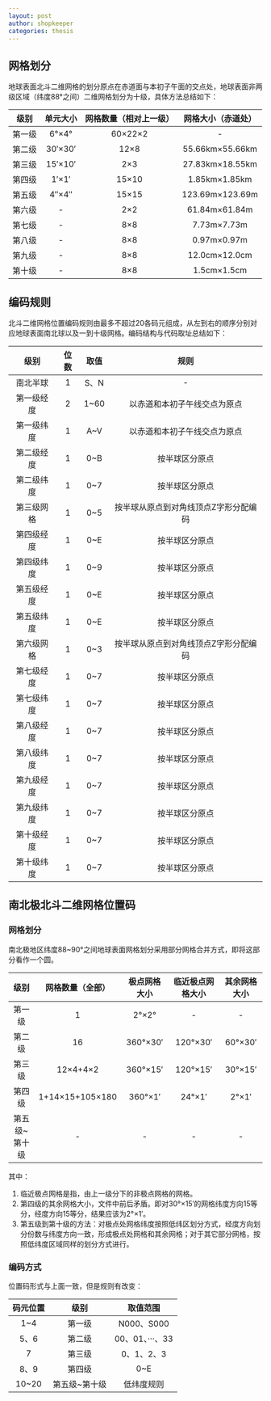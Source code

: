 ```yaml
---
layout: post
author: shopkeeper
categories: thesis
---
```


## 网格划分

地球表面北斗二维网格的划分原点在赤道面与本初子午面的交点处，地球表面非两级区域（纬度88°之间）二维网格划分为十级，具体方法总结如下：

  | 级别 | 单元大小 | 网格数量（相对上一级） | 网格大小（赤道处）
  | :---: | :---: | :---: | :---: |
  | 第一级 | 6°×4° | 60×22×2 | - |
  | 第二级 | 30′×30′ | 12×8 | 55.66km×55.66km |
  | 第三级 | 15′×10′ | 2×3 | 27.83km×18.55km |
  | 第四级 | 1′×1′ | 15×10 | 1.85km×1.85km |
  | 第五级 | 4″×4″ | 15×15 | 123.69m×123.69m |
  | 第六级 | - | 2×2 | 61.84m×61.84m |
  | 第七级 | - | 8×8 | 7.73m×7.73m |
  | 第八级 | - | 8×8 | 0.97m×0.97m |
  | 第九级 | - | 8×8 | 12.0cm×12.0cm |
  | 第十级 | - | 8×8 | 1.5cm×1.5cm |

## 编码规则

北斗二维网格位置编码规则由最多不超过20各码元组成，从左到右的顺序分别对应地球表面南北球以及一到十级网格。编码结构与代码取址总结如下：

  | 级别 | 位数 | 取值 | 规则 |
  | :---: | :---: | :---: | :---: |
  | 南北半球 | 1 | S、N | - |
  | 第一级经度 | 2 | 1~60 | 以赤道和本初子午线交点为原点 |
  | 第一级纬度 | 1 | A~V | 以赤道和本初子午线交点为原点 |
  | 第二级经度 | 1 | 0~B | 按半球区分原点 |
  | 第二级纬度 | 1 | 0~7 | 按半球区分原点 |
  | 第三级网格 | 1 | 0~5 | 按半球从原点到对角线顶点Z字形分配编码 |
  | 第四级经度 | 1 | 0~E | 按半球区分原点 |
  | 第四级纬度 | 1 | 0~9 | 按半球区分原点 |
  | 第五级经度 | 1 | 0~E | 按半球区分原点 |
  | 第五级纬度 | 1 | 0~E | 按半球区分原点 |
  | 第六级网格 | 1 | 0~3 | 按半球从原点到对角线顶点Z字形分配编码 |
  | 第七级经度 | 1 | 0~7 | 按半球区分原点 |
  | 第七级纬度 | 1 | 0~7 | 按半球区分原点 |
  | 第八级经度 | 1 | 0~7 | 按半球区分原点 |
  | 第八级纬度 | 1 | 0~7 | 按半球区分原点 |
  | 第九级经度 | 1 | 0~7 | 按半球区分原点 |
  | 第九级纬度 | 1 | 0~7 | 按半球区分原点 |
  | 第十级经度 | 1 | 0~7 | 按半球区分原点 |
  | 第十级纬度 | 1 | 0~7 | 按半球区分原点 |

## 南北极北斗二维网格位置码

### 网格划分

南北极地区纬度88~90°之间地球表面网格划分采用部分网格合并方式，即将这部分看作一个圆。

  | 级别 | 网格数量（全部） | 极点网格大小 | 临近极点网格大小 | 其余网格大小 |
  | :---: | :---: | :---: | :---: | :---: |
  | 第一级 | 1 | 2°×2° | - | - |
  | 第二级 | 16 | 360°×30′ | 120°×30′ | 60°×30′ |
  | 第三级 | 12×4+4×2 | 360°×15′ | 120°×15′ | 30°×15′ |
  | 第四级 | 1+14×15+105×180 | 360°×1′ | 24°×1′ | 2°×1′
  | 第五级~第十级 | - | - | - | - |

  其中：
  1. 临近极点网格是指，由上一级分下的非极点网格的网格。
  2. 第四级的其余网格大小，文件中前后矛盾。即对30°×15′的网格纬度方向15等分，经度方向15等分，结果应该为2°×1′。
  3. 第五级到第十级的方法：对极点处网格纬度按照低纬区划分方式，经度方向划分份数与纬度方向一致，形成极点处网格和其余网格；对于其它部分网格，按照低纬度区域同样的划分方式进行。

  ### 编码方式

  位置码形式与上面一致，但是规则有改变：

  | 码元位置 | 级别 | 取值范围 |
  | :-: | :-: | :-: |
  | 1~4 | 第一级 | N000、S000 |
  | 5、6 | 第二级 | 00、01、···、33 |
  | 7 | 第三级 | 0、1、2、3 |
  | 8、9 | 第四级 | 0~E |
  | 10~20 | 第五级~第十级 | 低纬度规则 |